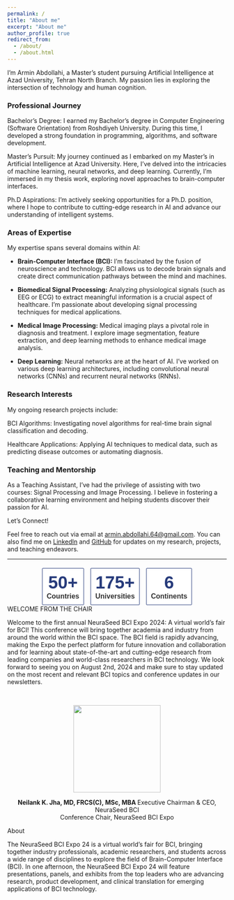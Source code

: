 ```yaml
---
permalink: /
title: "About me"
excerpt: "About me"
author_profile: true
redirect_from: 
  - /about/
  - /about.html
---
```



I’m Armin Abdollahi, a Master’s student pursuing Artificial Intelligence at Azad University, Tehran North Branch. My passion lies in exploring the intersection of technology and human cognition.


<h3>Professional Journey</h3>

Bachelor’s Degree: I earned my Bachelor’s degree in Computer Engineering (Software Orientation) from Roshdiyeh University. During this time, I developed a strong foundation in programming, algorithms, and software development.

Master’s Pursuit: My journey continued as I embarked on my Master’s in Artificial Intelligence at Azad University. Here, I’ve delved into the intricacies of machine learning, neural networks, and deep learning. Currently, I’m immersed in my thesis work, exploring novel approaches to brain-computer interfaces.

Ph.D Aspirations: I’m actively seeking opportunities for a Ph.D. position, where I hope to contribute to cutting-edge research in AI and advance our understanding of intelligent systems.


<h3>Areas of Expertise</h3>
My expertise spans several domains within AI:

- **Brain-Computer Interface (BCI):**
I’m fascinated by the fusion of neuroscience and technology. BCI allows us to decode brain signals and create direct communication pathways between the mind and machines.

- **Biomedical Signal Processing:**
Analyzing physiological signals (such as EEG or ECG) to extract meaningful information is a crucial aspect of healthcare. I’m passionate about developing signal processing techniques for medical applications.

- **Medical Image Processing:**
Medical imaging plays a pivotal role in diagnosis and treatment. I explore image segmentation, feature extraction, and deep learning methods to enhance medical image analysis.

- **Deep Learning:**
Neural networks are at the heart of AI. I’ve worked on various deep learning architectures, including convolutional neural networks (CNNs) and recurrent neural networks (RNNs).


<h3>Research Interests</h3>
My ongoing research projects include:

BCI Algorithms: Investigating novel algorithms for real-time brain signal classification and decoding.

Healthcare Applications: Applying AI techniques to medical data, such as predicting disease outcomes or automating diagnosis.

<h3>Teaching and Mentorship</h3>
As a Teaching Assistant, I’ve had the privilege of assisting with two courses: Signal Processing and Image Processing. I believe in fostering a collaborative learning environment and helping students discover their passion for AI.


Let’s Connect!

Feel free to reach out via email at <a href="mailto:armin.abdollahi.64@gmail.com">armin.abdollahi.64@gmail.com</a>. You can also find me on [LinkedIn](https://www.linkedin.com/in/armin-abdollahi) and [GitHub](https://github.com/Armin-Abdollahi) for updates on my research, projects, and teaching endeavors.











---



<div id="Infocounter" style="margin: 20px auto 0; font-size: 16px; color: #333; font-weight: bold; font-family: 'Proxima Nova Bold', sans-serif; clear: left; text-align: center; display: flex; flex-wrap: wrap; justify-content: center;">
<div style="text-align: center; border: 1px solid #273B7B; background-color: rgb(255 255 255); padding: 10px; border-radius: 2px; justify-content: center;"><span style="font-weight: bold; display: block; font-size: 40px; color: #273b7b;">50+</span>Countries</div>
<div style="text-align: center; border: 1px solid #273B7B; background-color: rgb(255 255 255); padding: 10px; margin: 0 15px; border-radius: 2px; justify-content: center;"><span style="font-weight: bold; display: block; font-size: 40px; color: #273b7b;">175+</span>Universities</div>
<div style="text-align: center; border: 1px solid #273B7B; background-color: rgb(255 255 255); padding: 10px; border-radius: 2px; justify-content: center;"><span style="font-weight: bold; display: block; font-size: 40px; color: #273b7b;">6</span>Continents</div>
</div>
</div>
</div>
</div>
</div>
</div>
</section>
<section class="simple-section" id="welcome" background-color:="" fff="">
<div class="container">
<div class="about-wrap">
<div class="row">
<div class="col-md-12">
<div class="about-right">
<div style="margin-bottom: 0;" class="section-title white text-center">WELCOME FROM THE CHAIR</div>
<div class="divider"></div>
<p><span>Welcome to the first annual NeuraSeed BCI Expo 2024: A virtual world&rsquo;s fair for BCI! This conference will bring together academia and industry from around the world within the BCI space. The BCI field is rapidly advancing, making the Expo the perfect platform for future innovation and collaboration and for learning about state-of-the-art and cutting-edge research from leading companies and world-class researchers in BCI technology. We look forward to seeing you on August 2nd, 2024 and make sure to stay updated on the most recent and relevant BCI topics and conference updates in our newsletters.</span></p>
<br />
<p style="text-align: center !important;"><img width="200" src="https://vepimg.b8cdn.com/uploads/vjfnew/11543/uploads/vjf/content/misc/1715618559Neilank Jha111 - Retouched-Square Crop-Look Sharp Headshots (1).jpg" class="img-thumbnail" alt="" /></p>
<p style="text-align: center !important;"><span><b> Neilank K. Jha, MD, FRCS(C), MSc, MBA </b> Executive Chairman &amp; CEO, NeuraSeed BCI<br /> Conference Chair, NeuraSeed BCI Expo</span></p>
</div>
</div>
</div>
</div>
</div>
</section>
<section class="simple-section" id="welcome" background-color:="" eee=""><a name="about"></a>
<div class="container">
<div class="about-wrap">
<div class="row">
<div class="col-md-12">
<div class="about-right">
<div style="margin-bottom: 0;" class="section-title white text-center">About</div>
<div class="divider"></div>
<p><span>The NeuraSeed BCI Expo 24 is a virtual world&rsquo;s fair for BCI, bringing together industry professionals, academic researchers, and students across a wide range of disciplines to explore the field of Brain-Computer Interface (BCI). In one afternoon, the NeuraSeed BCI Expo 24 will feature presentations, panels, and exhibits from the top leaders who are advancing research, product development, and clinical translation for emerging applications of BCI technology. </span></p>
<p><span>&nbsp;</span></p>
</div>
</div>
</div>
</div>
</div>
</section>
